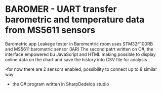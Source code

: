 # BAROMER - UART transfer barometric and temperature data from MS5611 sensors
Barometric app
Leakege tester in Baromentric room uses STM32F100RB and MS5611 barometric sensor (IAR)
The second patrt written on C#, the interface empowered bu JavaScript and HTML
making possible to display online data on the chart and save the history into CSV file for analysis

-for now there are 2 sensors enabled, possibility to connect up to 8 similar way
- the C# program written in SharpDedelop studio
